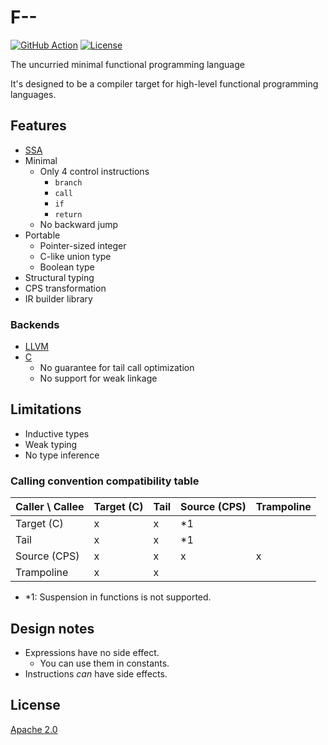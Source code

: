# F--

[![GitHub Action](https://img.shields.io/github/workflow/status/raviqqe/fmm/test?style=flat-square)](https://github.com/raviqqe/fmm/actions?query=workflow%3Atest)
[![License](https://img.shields.io/github/license/raviqqe/fmm.svg?style=flat-square)](LICENSE)

The uncurried minimal functional programming language

It's designed to be a compiler target for high-level functional programming languages.

## Features

- [SSA](https://en.wikipedia.org/wiki/Static_single_assignment_form)
- Minimal
  - Only 4 control instructions
    - `branch`
    - `call`
    - `if`
    - `return`
  - No backward jump
- Portable
  - Pointer-sized integer
  - C-like union type
  - Boolean type
- Structural typing
- CPS transformation
- IR builder library

### Backends

- [LLVM](fmm-llvm)
- [C](fmm-c)
  - No guarantee for tail call optimization
  - No support for weak linkage

## Limitations

- Inductive types
- Weak typing
- No type inference

### Calling convention compatibility table

| Caller \ Callee | Target (C) | Tail | Source (CPS) | Trampoline |
| --------------- | ---------- | ---- | ------------ | ---------- |
| Target (C)      | x          | x    | \*1          |            |
| Tail            | x          | x    | \*1          |            |
| Source (CPS)    | x          | x    | x            | x          |
| Trampoline      | x          | x    |              |            |

- \*1: Suspension in functions is not supported.

## Design notes

- Expressions have no side effect.
  - You can use them in constants.
- Instructions _can_ have side effects.

## License

[Apache 2.0](LICENSE)
